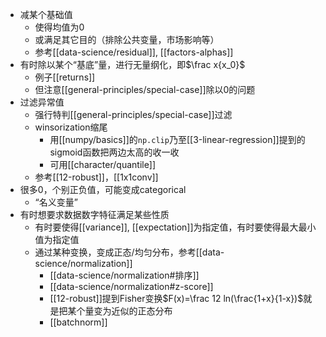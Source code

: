 - 减某个基础值
  - 使得均值为0
  - 或满足其它目的（排除公共变量，市场影响等）
  - 参考[[data-science/residual]], [[factors-alphas]]
- 有时除以某个“基底”量，进行无量纲化，即$\frac x{x_0}$
  - 例子[[returns]]
  - 但注意[[general-principles/special-case]]除以0的问题
- 过滤异常值
  - 强行特判[[general-principles/special-case]]过滤
  - winsorization缩尾
    - 用[[numpy/basics]]的`np.clip`乃至[[3-linear-regression]]提到的sigmoid函数把两边太高的收一收
    - 可用[[character/quantile]]
  - 参考[[12-robust]]，[[1x1conv]]
- 很多0，个别正负值，可能变成categorical
  - “名义变量”
- 有时想要求数据数字特征满足某些性质
  - 有时要使得[[variance]], [[expectation]]为指定值，有时要使得最大最小值为指定值
  - 通过某种变换，变成正态/均匀分布，参考[[data-science/normalization]]
    - [[data-science/normalization#排序]]
    - [[data-science/normalization#z-score]]
    - [[12-robust]]提到Fisher变换$F(x)=\frac 12 ln(\frac{1+x}{1-x})$就是把某个量变为近似的正态分布
    - [[batchnorm]]